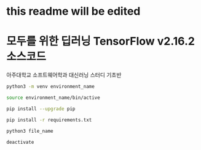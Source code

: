 # this readme will be edited

# 모두를 위한 딥러닝 TensorFlow v2.16.2 소스코드

아주대학교 소프트웨어학과 대신러닝 스터디 기초반

```sh
python3 -m venv environment_name

source environment_name/bin/active

pip install --upgrade pip

pip install -r requirements.txt

python3 file_name

deactivate
```
